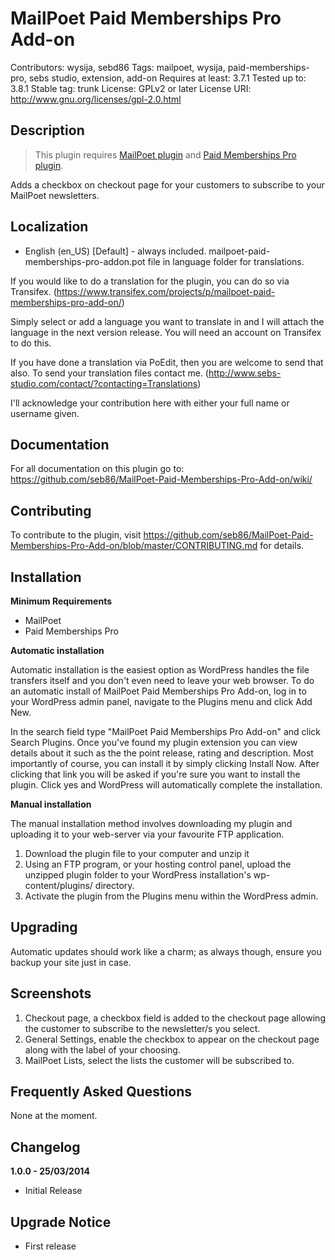 # MailPoet Paid Memberships Pro Add-on 

Contributors: wysija, sebd86 
Tags: mailpoet, wysija, paid-memberships-pro, sebs studio, extension, add-on 
Requires at least: 3.7.1 
Tested up to: 3.8.1 
Stable tag: trunk 
License: GPLv2 or later 
License URI: http://www.gnu.org/licenses/gpl-2.0.html 

## Description

> This plugin requires <a href="http://wordpress.org/plugins/wysija-newsletters/" rel="nofollow">MailPoet plugin</a> and <a href="https://wordpress.org/plugins/paid-memberships-pro/" rel="nofollow">Paid Memberships Pro plugin</a>.

Adds a checkbox on checkout page for your customers to subscribe to your MailPoet newsletters.

## Localization
* English (en_US) [Default] - always included. mailpoet-paid-memberships-pro-addon.pot file in language folder for translations.

If you would like to do a translation for the plugin, you can do so via Transifex.  (https://www.transifex.com/projects/p/mailpoet-paid-memberships-pro-add-on/)

Simply select or add a language you want to translate in and I will attach the language in the next version release. You will need an account on Transifex to do this.

If you have done a translation via PoEdit, then you are welcome to send that also. To send your translation files contact me. (http://www.sebs-studio.com/contact/?contacting=Translations)

I'll acknowledge your contribution here with either your full name or username given.

## Documentation

For all documentation on this plugin go to: https://github.com/seb86/MailPoet-Paid-Memberships-Pro-Add-on/wiki/

## Contributing

To contribute to the plugin, visit https://github.com/seb86/MailPoet-Paid-Memberships-Pro-Add-on/blob/master/CONTRIBUTING.md for details.

## Installation

__Minimum Requirements__

* MailPoet
* Paid Memberships Pro

__Automatic installation__

Automatic installation is the easiest option as WordPress handles the file transfers itself and you don't even need to leave your web browser. To do an automatic install of MailPoet Paid Memberships Pro Add-on, log in to your WordPress admin panel, navigate to the Plugins menu and click Add New.

In the search field type "MailPoet Paid Memberships Pro Add-on" and click Search Plugins. Once you've found my plugin extension you can view details about it such as the the point release, rating and description. Most importantly of course, you can install it by simply clicking Install Now. After clicking that link you will be asked if you're sure you want to install the plugin. Click yes and WordPress will automatically complete the installation.

__Manual installation__

The manual installation method involves downloading my plugin and uploading it to your web-server via your favourite FTP application.

1. Download the plugin file to your computer and unzip it
2. Using an FTP program, or your hosting control panel, upload the unzipped plugin folder to your WordPress installation's wp-content/plugins/ directory.
3. Activate the plugin from the Plugins menu within the WordPress admin.

## Upgrading

Automatic updates should work like a charm; as always though, ensure you backup your site just in case.

## Screenshots

1. Checkout page, a checkbox field is added to the checkout page allowing the customer to subscribe to the newsletter/s you select.
2. General Settings, enable the checkbox to appear on the checkout page along with the label of your choosing.
3. MailPoet Lists, select the lists the customer will be subscribed to.

## Frequently Asked Questions 

None at the moment.

## Changelog

__1.0.0 - 25/03/2014__

* Initial Release

## Upgrade Notice 

* First release
